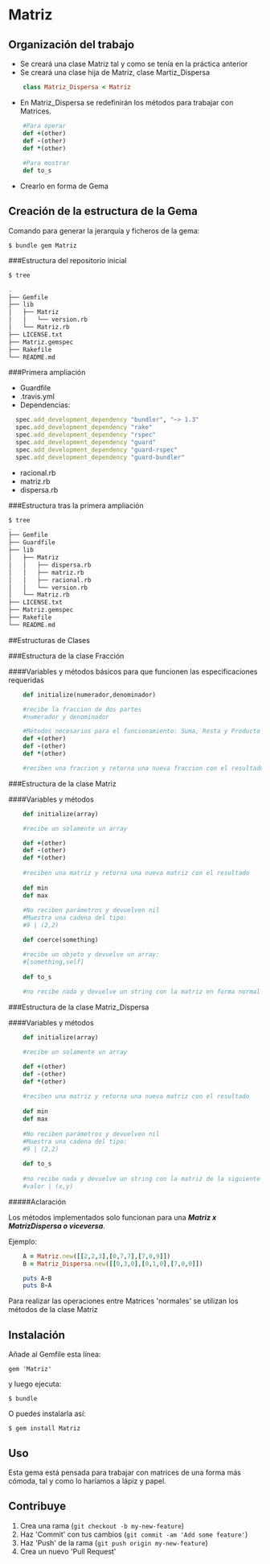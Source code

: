 # Matriz

## Organización del trabajo

+ Se creará una clase Matriz tal y como se tenía en la práctica anterior
+ Se creará una clase hija de Matriz, clase Martiz_Dispersa

```ruby
	class Matriz_Dispersa < Matriz
``` 
+ En Matriz_Dispersa se redefinirán los métodos para trabajar con Matrices.

```ruby
	#Para operar
	def +(other)
	def -(other)
	def *(other)
	
	#Para mostrar
	def to_s
```
+ Crearlo en forma de Gema

## Creación de la estructura de la Gema

Comando para generar la jerarquía y ficheros de la gema:

`$ bundle gem Matriz`

###Estructura del repositorio inicial

```bash
$ tree

.
├── Gemfile
├── lib
│   ├── Matriz
│   │   └── version.rb
│   └── Matriz.rb
├── LICENSE.txt
├── Matriz.gemspec
├── Rakefile
└── README.md
```

###Primera ampliación

+ Guardfile
+ .travis.yml
+ Dependencias:

```gemspec
  spec.add_development_dependency "bundler", "~> 1.3"
  spec.add_development_dependency "rake"
  spec.add_development_dependency "rspec"
  spec.add_development_dependency "guard"
  spec.add_development_dependency "guard-rspec"
  spec.add_development_dependency "guard-bundler"
```
+ racional.rb
+ matriz.rb
+ dispersa.rb

###Estructura tras la primera ampliación

```bash
$ tree
.
├── Gemfile
├── Guardfile
├── lib
│   ├── Matriz
│   │   ├── dispersa.rb
│   │   ├── matriz.rb
│   │   ├── racional.rb
│   │   └── version.rb
│   └── Matriz.rb
├── LICENSE.txt
├── Matriz.gemspec
├── Rakefile
└── README.md
```
##Estructuras de Clases

###Estructura de la clase Fracción

####Variables y métodos básicos para que funcionen las especificaciones requeridas

```ruby
	def initialize(numerador,denominador)

	#recibe la fraccion de dos partes
	#numerador y denominador

	#Métodos necesarios para el funcionamiento: Suma, Resta y Producto
	def +(other)
	def -(other)
	def *(other)

	#reciben una fraccion y retorna una nueva fraccion con el resultado
```

###Estructura de la clase Matriz

####Variables y métodos

```ruby
	def initialize(array)

	#recibe un solamente un array

	def +(other)
	def -(other)
	def *(other)
	
	#reciben una matriz y retorna una nueva matriz con el resultado
	
	def min
	def max
	
	#No reciben parámetros y devuelven nil
	#Muestra una cadena del tipo:
	#9 | (2,2)

	def coerce(something)

	#recibe un objeto y devuelve un array:
	#[something,self]
	
	def to_s
	
	#no recibe nada y devuelve un string con la matriz en forma normal
```

###Estructura de la clase Matriz_Dispersa

####Variables y métodos

```ruby
	def initialize(array)

	#recibe un solamente un array

	def +(other)
	def -(other)
	def *(other)
	
	#reciben una matriz y retorna una nueva matriz con el resultado
	
	def min
	def max
	
	#No reciben parámetros y devuelven nil
	#Muestra una cadena del tipo:
	#9 | (2,2)
	
	def to_s
	
	#no recibe nada y devuelve un string con la matriz de la siguiente forma:
	#valor | (x,y)
```

#####Aclaración

Los métodos implementados solo funcionan para una ___Matriz x MatrizDispersa o viceversa___.

Ejemplo:

```ruby
    A = Matriz.new([[2,2,3],[0,7,7],[7,0,9]])
    B = Matriz_Dispersa.new([[0,3,0],[0,1,0],[7,0,0]])

    puts A-B
    puts B-A
```
 Para realizar las operaciones entre Matrices 'normales' se utilizan los métodos de la clase Matriz
 
## Instalación

Añade al Gemfile esta línea:

    gem 'Matriz'

y luego ejecuta:

    $ bundle

O puedes instalarla así:

    $ gem install Matriz

## Uso

Esta gema está pensada para trabajar con matrices de una forma más cómoda, tal y como lo haríamos a lápiz y papel.

## Contribuye

1. Crea una rama (`git checkout -b my-new-feature`)
2. Haz 'Commit' con tus cambios  (`git commit -am 'Add some feature'`)
3. Haz 'Push' de la rama (`git push origin my-new-feature`)
4. Crea un nuevo 'Pull Request'
